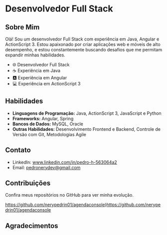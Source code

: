 # Desenvolvedor Full Stack

## Sobre Mim

Olá! Sou um desenvolvedor Full Stack com experiência em Java, Angular e ActionScript 3. Estou apaixonado por criar aplicações web e móveis de alto desempenho, e estou constantemente buscando desafios que me permitam expandir minhas habilidades.

- 🌐 Desenvolvedor Full Stack
- ☕  Experiência em Java 
- 🅰️ Experiência em Angular
- 💻 Experiência em ActionScript 3

## Habilidades

- **Linguagens de Programação:** Java, ActionScript 3, JavaScript e Python
- **Frameworks:** Angular, Spring
- **Bancos de Dados:** MySQL, Oracle
- **Outras Habilidades:** Desenvolvimento Frontend e Backend, Controle de Versão com Git, Metodologias Agile

## Contato

- LinkedIn: www.linkedin.com/in/pedro-h-563064a2
- Email: pedronerydev@gmail.com


## Contribuições

Confira meus repositórios no GitHub para ver minha evolução.

https://github.com/nerypedrin01/agendaconsole)https://github.com/nerypedrin01/agendaconsole

## Agradecimentos
